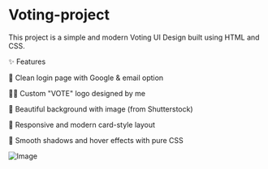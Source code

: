 # Voting-project
This project is a simple and modern Voting UI Design built using HTML and CSS.

✨ Features

🔐 Clean login page with Google & email option

🧑‍🎨 Custom "VOTE" logo designed by me

🎨 Beautiful background with image (from Shutterstock)

📱 Responsive and modern card-style layout

🌈 Smooth shadows and hover effects with pure CSS

![Image](https://github.com/user-attachments/assets/1530be61-8ce9-40f3-a975-00830426d26e)
